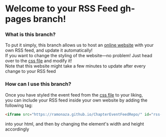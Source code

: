 [online website]:https://ramonaza.github.io/ChapterEventFeedRepo/ "the online website"
[css file]:https://github.com/ramonaza/ChapterEventFeedRepo/blob/gh-pages/styles.css "the css file"
# Welcome to your RSS Feed gh-pages branch!
### What is this branch?
To put it simply, this branch allows us to host an [online website] with your own RSS feed, and update it automatically!  
If you want to change the styling of the website&mdash;no problem! Just head over to the [css file] and modify it!  
Note that this website might take a few minutes to update after every change to your RSS feed

### How can I use this branch?
Once you have styled the event feed from the [css file] to your liking,  
you can include your RSS feed inside your own website by adding the following tag:

```html
<iframe src="https://ramonaza.github.io/ChapterEventFeedRepo/" id="rss-feed-frame"></iframe>
```

into your html, and then by changing the element's width and height accordingly